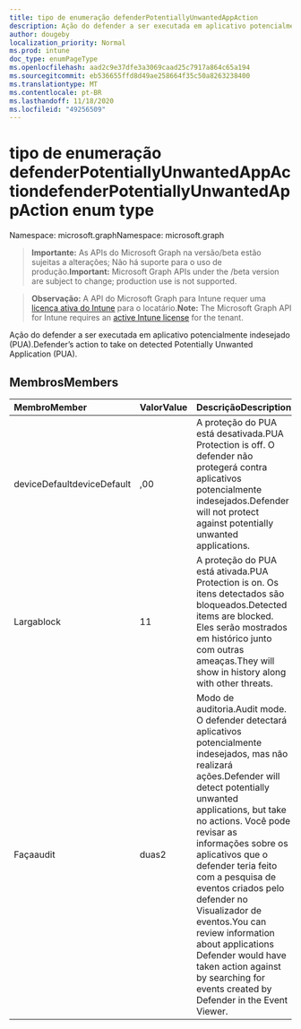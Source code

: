 ```yaml
---
title: tipo de enumeração defenderPotentiallyUnwantedAppAction
description: Ação do defender a ser executada em aplicativo potencialmente indesejado (PUA).
author: dougeby
localization_priority: Normal
ms.prod: intune
doc_type: enumPageType
ms.openlocfilehash: aad2c9e37dfe3a3069caad25c7917a864c65a194
ms.sourcegitcommit: eb536655ffd8d49ae258664f35c50a8263238400
ms.translationtype: MT
ms.contentlocale: pt-BR
ms.lasthandoff: 11/18/2020
ms.locfileid: "49256509"
---
```

# <a name="defenderpotentiallyunwantedappaction-enum-type"></a><span data-ttu-id="59a03-103">tipo de enumeração defenderPotentiallyUnwantedAppAction</span><span class="sxs-lookup"><span data-stu-id="59a03-103">defenderPotentiallyUnwantedAppAction enum type</span></span>

<span data-ttu-id="59a03-104">Namespace: microsoft.graph</span><span class="sxs-lookup"><span data-stu-id="59a03-104">Namespace: microsoft.graph</span></span>

> <span data-ttu-id="59a03-105">**Importante:** As APIs do Microsoft Graph na versão/beta estão sujeitas a alterações; Não há suporte para o uso de produção.</span><span class="sxs-lookup"><span data-stu-id="59a03-105">**Important:** Microsoft Graph APIs under the /beta version are subject to change; production use is not supported.</span></span>

> <span data-ttu-id="59a03-106">**Observação:** A API do Microsoft Graph para Intune requer uma [licença ativa do Intune](https://go.microsoft.com/fwlink/?linkid=839381) para o locatário.</span><span class="sxs-lookup"><span data-stu-id="59a03-106">**Note:** The Microsoft Graph API for Intune requires an [active Intune license](https://go.microsoft.com/fwlink/?linkid=839381) for the tenant.</span></span>

<span data-ttu-id="59a03-107">Ação do defender a ser executada em aplicativo potencialmente indesejado (PUA).</span><span class="sxs-lookup"><span data-stu-id="59a03-107">Defender’s action to take on detected Potentially Unwanted Application (PUA).</span></span>

## <a name="members"></a><span data-ttu-id="59a03-108">Membros</span><span class="sxs-lookup"><span data-stu-id="59a03-108">Members</span></span>
|<span data-ttu-id="59a03-109">Membro</span><span class="sxs-lookup"><span data-stu-id="59a03-109">Member</span></span>|<span data-ttu-id="59a03-110">Valor</span><span class="sxs-lookup"><span data-stu-id="59a03-110">Value</span></span>|<span data-ttu-id="59a03-111">Descrição</span><span class="sxs-lookup"><span data-stu-id="59a03-111">Description</span></span>|
|:---|:---|:---|
|<span data-ttu-id="59a03-112">deviceDefault</span><span class="sxs-lookup"><span data-stu-id="59a03-112">deviceDefault</span></span>|<span data-ttu-id="59a03-113">,0</span><span class="sxs-lookup"><span data-stu-id="59a03-113">0</span></span>|<span data-ttu-id="59a03-114">A proteção do PUA está desativada.</span><span class="sxs-lookup"><span data-stu-id="59a03-114">PUA Protection is off.</span></span> <span data-ttu-id="59a03-115">O defender não protegerá contra aplicativos potencialmente indesejados.</span><span class="sxs-lookup"><span data-stu-id="59a03-115">Defender will not protect against potentially unwanted applications.</span></span>|
|<span data-ttu-id="59a03-116">Larga</span><span class="sxs-lookup"><span data-stu-id="59a03-116">block</span></span>|<span data-ttu-id="59a03-117">1</span><span class="sxs-lookup"><span data-stu-id="59a03-117">1</span></span>|<span data-ttu-id="59a03-118">A proteção do PUA está ativada.</span><span class="sxs-lookup"><span data-stu-id="59a03-118">PUA Protection is on.</span></span> <span data-ttu-id="59a03-119">Os itens detectados são bloqueados.</span><span class="sxs-lookup"><span data-stu-id="59a03-119">Detected items are blocked.</span></span> <span data-ttu-id="59a03-120">Eles serão mostrados em histórico junto com outras ameaças.</span><span class="sxs-lookup"><span data-stu-id="59a03-120">They will show in history along with other threats.</span></span>|
|<span data-ttu-id="59a03-121">Faça</span><span class="sxs-lookup"><span data-stu-id="59a03-121">audit</span></span>|<span data-ttu-id="59a03-122">duas</span><span class="sxs-lookup"><span data-stu-id="59a03-122">2</span></span>|<span data-ttu-id="59a03-123">Modo de auditoria.</span><span class="sxs-lookup"><span data-stu-id="59a03-123">Audit mode.</span></span> <span data-ttu-id="59a03-124">O defender detectará aplicativos potencialmente indesejados, mas não realizará ações.</span><span class="sxs-lookup"><span data-stu-id="59a03-124">Defender will detect potentially unwanted applications, but take no actions.</span></span> <span data-ttu-id="59a03-125">Você pode revisar as informações sobre os aplicativos que o defender teria feito com a pesquisa de eventos criados pelo defender no Visualizador de eventos.</span><span class="sxs-lookup"><span data-stu-id="59a03-125">You can review information about applications Defender would have taken action against by searching for events created by Defender in the Event Viewer.</span></span>|




